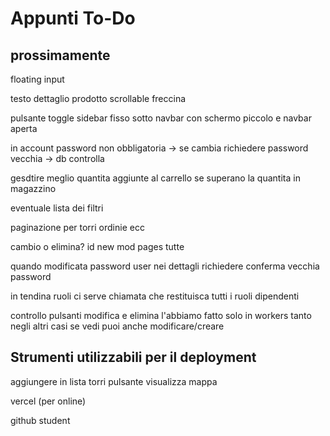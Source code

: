 # Appunti To-Do

## prossimamente

floating input

testo dettaglio prodotto scrollable freccina

pulsante toggle sidebar fisso sotto navbar  con schermo piccolo e navbar aperta

in account password non obbligatoria -> se cambia richiedere password vecchia -> db controlla

gesdtire meglio quantita aggiunte al carrello se superano la quantita in magazzino

eventuale lista dei filtri

paginazione per torri ordinie ecc

cambio o elimina? id new mod pages tutte

quando modificata password user nei dettagli richiedere conferma vecchia password

in tendina ruoli ci serve chiamata che restituisca tutti i ruoli dipendenti

controllo pulsanti modifica e elimina l'abbiamo fatto solo in workers tanto negli altri casi se vedi puoi anche modificare/creare

## Strumenti utilizzabili per il deployment

aggiungere in lista torri pulsante visualizza mappa

vercel (per online)

github student
